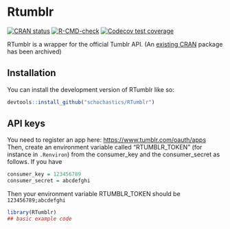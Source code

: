 
<!-- README.md is generated from README.Rmd. Please edit that file -->

# Rtumblr

<!-- badges: start -->

[![CRAN
status](https://www.r-pkg.org/badges/version/Rtumblr)](https://CRAN.R-project.org/package=Rtumblr)
[![R-CMD-check](https://github.com/schochastics/Rtumblr/actions/workflows/R-CMD-check.yaml/badge.svg)](https://github.com/schochastics/Rtumblr/actions/workflows/R-CMD-check.yaml)
[![Codecov test
coverage](https://codecov.io/gh/schochastics/Rtumblr/branch/main/graph/badge.svg)](https://app.codecov.io/gh/schochastics/Rtumblr?branch=main)
<!-- badges: end -->

RTumblr is a wrapper for the official Tumblr API. (An [existing
CRAN](https://cran.r-project.org/web/packages/tumblR/index.html) package
has been archived)

## Installation

You can install the development version of RTumblr like so:

``` r
devtools::install_github("schochastics/RTumblr")
```

## API keys

You need to register an app here: <https://www.tumblr.com/oauth/apps>
Then, create an environment variable called “RTUMBLR_TOKEN” (for
instance in `.Renviron`) from the consumer_key and the consumer_secret
as follows. If you have

``` r
consumer_key = 123456789
consumer_secret = abcdefghi
```

Then your environment variable RTUMBLR_TOKEN should be
`123456789;abcdefghi`

``` r
library(RTumblr)
## basic example code
```
